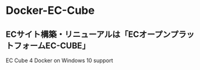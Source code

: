 # Docker-EC-Cube
ECサイト構築・リニューアルは「ECオープンプラットフォームEC-CUBE」
------------------------------
EC Cube 4 Docker on Windows 10 support

